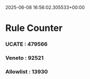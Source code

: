 2025-06-08 16:56:02.305533+00:00
# Rule Counter 
 ### UCATE : 479566

 ### Veneto : 92521

 ### Allowlist : 13930